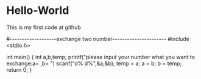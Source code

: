# Hello-World
This is my first code at github

#-------------------exchange two number----------------------
#include <stdio.h>

int main()
{
    int a,b,temp;
    printf("please input your number what you want to exchange:a= ,b= ")
    scanf("d% d%",&a,&b);
    temp = a;
    a = b;
    b = temp;
    return 0;
}

